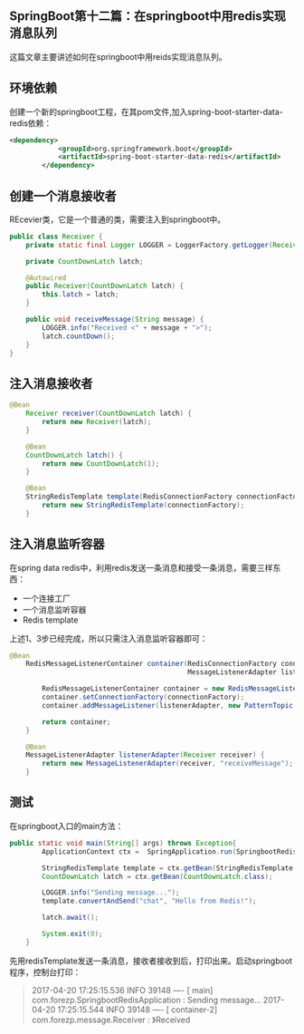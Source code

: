 ## SpringBoot第十二篇：在springboot中用redis实现消息队列

这篇文章主要讲述如何在springboot中用reids实现消息队列。

## 环境依赖

创建一个新的springboot工程，在其pom文件,加入spring-boot-starter-data-redis依赖：

```xml
<dependency>
            <groupId>org.springframework.boot</groupId>
            <artifactId>spring-boot-starter-data-redis</artifactId>
        </dependency>
```

## 创建一个消息接收者	

REcevier类，它是一个普通的类，需要注入到springboot中。

```java
public class Receiver {
    private static final Logger LOGGER = LoggerFactory.getLogger(Receiver.class);

    private CountDownLatch latch;

    @Autowired
    public Receiver(CountDownLatch latch) {
        this.latch = latch;
    }

    public void receiveMessage(String message) {
        LOGGER.info("Received <" + message + ">");
        latch.countDown();
    }
}
```

## 注入消息接收者

```java
@Bean
    Receiver receiver(CountDownLatch latch) {
        return new Receiver(latch);
    }

    @Bean
    CountDownLatch latch() {
        return new CountDownLatch(1);
    }

    @Bean
    StringRedisTemplate template(RedisConnectionFactory connectionFactory) {
        return new StringRedisTemplate(connectionFactory);
    }
```

## 注入消息监听容器

在spring data redis中，利用redis发送一条消息和接受一条消息，需要三样东西：

- 一个连接工厂
- 一个消息监听容器
- Redis template

上述1、3步已经完成，所以只需注入消息监听容器即可：

```java
@Bean
    RedisMessageListenerContainer container(RedisConnectionFactory connectionFactory,
                                            MessageListenerAdapter listenerAdapter) {

        RedisMessageListenerContainer container = new RedisMessageListenerContainer();
        container.setConnectionFactory(connectionFactory);
        container.addMessageListener(listenerAdapter, new PatternTopic("chat"));

        return container;
    }

    @Bean
    MessageListenerAdapter listenerAdapter(Receiver receiver) {
        return new MessageListenerAdapter(receiver, "receiveMessage");
    }
```

## 测试

在springboot入口的main方法：

```java
public static void main(String[] args) throws Exception{
        ApplicationContext ctx =  SpringApplication.run(SpringbootRedisApplication.class, args);

        StringRedisTemplate template = ctx.getBean(StringRedisTemplate.class);
        CountDownLatch latch = ctx.getBean(CountDownLatch.class);

        LOGGER.info("Sending message...");
        template.convertAndSend("chat", "Hello from Redis!");

        latch.await();

        System.exit(0);
    }
```

先用redisTemplate发送一条消息，接收者接收到后，打印出来。启动springboot程序，控制台打印：

> 2017-04-20 17:25:15.536  INFO 39148 —- [           main] com.forezp.SpringbootRedisApplication    : Sending message…
>      2017-04-20 17:25:15.544  INFO 39148 —- [    container-2] com.forezp.message.Receiver              : 》Received



